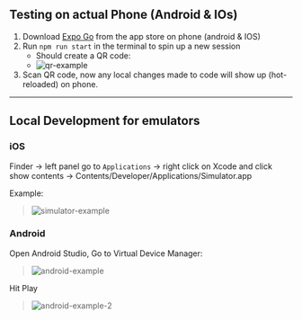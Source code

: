 
## Testing on actual Phone (Android & IOs)

1. Download [Expo Go](https://expo.dev/) from the app store on phone (android & IOS)
2. Run `npm run start` in the terminal to spin up a new session
    - Should create a QR code:
    - ![qr-example](https://user-images.githubusercontent.com/23458977/233207527-3e7b3f9e-99c1-491e-b93d-3fd4220b523e.png)
3. Scan QR code, now any local changes made to code will show up (hot-reloaded) on phone.

---

## Local Development for emulators

### iOS

Finder -> left panel go to `Applications` -> right click on Xcode and click show contents -> Contents/Developer/Applications/Simulator.app

Example:
>![simulator-example](https://user-images.githubusercontent.com/23458977/233231102-006384cd-2641-4da1-969d-a787217afc17.png)

### Android

Open Android Studio, Go to Virtual Device Manager:
>![android-example](https://user-images.githubusercontent.com/23458977/233778410-3a562aed-b72e-40da-adff-63281f1bd208.png)

Hit Play
>![android-example-2](https://user-images.githubusercontent.com/23458977/233778486-045e69e8-2d35-4a63-9e0c-f23983a5f5a9.png)